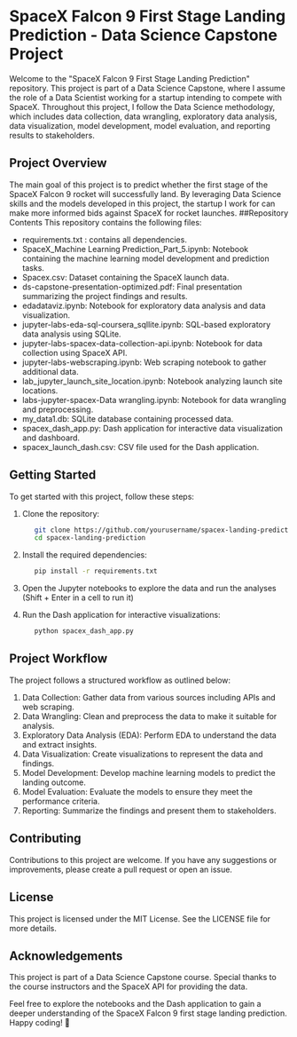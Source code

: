 # SpaceX Falcon 9 First Stage Landing Prediction - Data Science Capstone Project

Welcome to the "SpaceX Falcon 9 First Stage Landing Prediction" repository. This project is part of a Data Science Capstone, where I assume the role of a Data Scientist working for a startup intending to compete with SpaceX. Throughout this project, I follow the Data Science methodology, which includes data collection, data wrangling, exploratory data analysis, data visualization, model development, model evaluation, and reporting results to stakeholders.
## Project Overview
The main goal of this project is to predict whether the first stage of the SpaceX Falcon 9 rocket will successfully land. By leveraging Data Science skills and the models developed in this project, the startup I work for can make more informed bids against SpaceX for rocket launches.
##Repository Contents
This repository contains the following files:
* requirements.txt : contains all dependencies.
* SpaceX_Machine Learning Prediction_Part_5.ipynb: Notebook containing the machine learning model development and prediction tasks.
* Spacex.csv: Dataset containing the SpaceX launch data.
* ds-capstone-presentation-optimized.pdf: Final presentation summarizing the project findings and results.
* edadataviz.ipynb: Notebook for exploratory data analysis and data visualization.
* jupyter-labs-eda-sql-coursera_sqllite.ipynb: SQL-based exploratory data analysis using SQLite.
* jupyter-labs-spacex-data-collection-api.ipynb: Notebook for data collection using SpaceX API.
* jupyter-labs-webscraping.ipynb: Web scraping notebook to gather additional data.
* lab_jupyter_launch_site_location.ipynb: Notebook analyzing launch site locations.
* labs-jupyter-spacex-Data wrangling.ipynb: Notebook for data wrangling and preprocessing.
* my_data1.db: SQLite database containing processed data.
* spacex_dash_app.py: Dash application for interactive data visualization and dashboard.
* spacex_launch_dash.csv: CSV file used for the Dash application.
## Getting Started
To get started with this project, follow these steps:

1. Clone the repository:
   ```bash
      git clone https://github.com/yourusername/spacex-landing-prediction.git
      cd spacex-landing-prediction

2. Install the required dependencies:
   ```bash
      pip install -r requirements.txt

3. Open the Jupyter notebooks to explore the data and run the analyses (Shift + Enter in a cell to run it)

4. Run the Dash application for interactive visualizations:
   ```bash
      python spacex_dash_app.py

## Project Workflow
The project follows a structured workflow as outlined below:
1. Data Collection: Gather data from various sources including APIs and web scraping.
2. Data Wrangling: Clean and preprocess the data to make it suitable for analysis.
3. Exploratory Data Analysis (EDA): Perform EDA to understand the data and extract insights.
4. Data Visualization: Create visualizations to represent the data and findings.
5. Model Development: Develop machine learning models to predict the landing outcome.
6. Model Evaluation: Evaluate the models to ensure they meet the performance criteria.
7. Reporting: Summarize the findings and present them to stakeholders.

## Contributing
Contributions to this project are welcome. If you have any suggestions or improvements, please create a pull request or open an issue.

## License
This project is licensed under the MIT License. See the LICENSE file for more details.

## Acknowledgements
This project is part of a Data Science Capstone course. Special thanks to the course instructors and the SpaceX API for providing the data.

Feel free to explore the notebooks and the Dash application to gain a deeper understanding of the SpaceX Falcon 9 first stage landing prediction. Happy coding! 🚀
